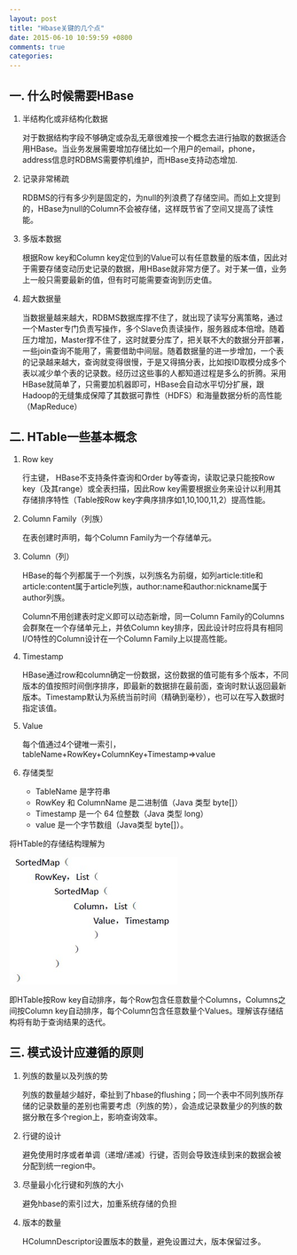 ```yaml
---
layout: post
title: "Hbase关键的几个点"
date: 2015-06-10 10:59:59 +0800
comments: true
categories: 
---
```


## 一. 什么时候需要HBase

1. 半结构化或非结构化数据
	
	对于数据结构字段不够确定或杂乱无章很难按一个概念去进行抽取的数据适合用HBase。当业务发展需要增加存储比如一个用户的email，phone，address信息时RDBMS需要停机维护，而HBase支持动态增加. 

2. 记录非常稀疏 
	
	RDBMS的行有多少列是固定的，为null的列浪费了存储空间。而如上文提到的，HBase为null的Column不会被存储，这样既节省了空间又提高了读性能。

3. 多版本数据 
	
	根据Row key和Column key定位到的Value可以有任意数量的版本值，因此对于需要存储变动历史记录的数据，用HBase就非常方便了。对于某一值，业务上一般只需要最新的值，但有时可能需要查询到历史值。

4. 超大数据量 
	
	当数据量越来越大，RDBMS数据库撑不住了，就出现了读写分离策略，通过一个Master专门负责写操作，多个Slave负责读操作，服务器成本倍增。随着压力增加，Master撑不住了，这时就要分库了，把关联不大的数据分开部署，一些join查询不能用了，需要借助中间层。随着数据量的进一步增加，一个表的记录越来越大，查询就变得很慢，于是又得搞分表，比如按ID取模分成多个表以减少单个表的记录数。经历过这些事的人都知道过程是多么的折腾。采用HBase就简单了，只需要加机器即可，HBase会自动水平切分扩展，跟Hadoop的无缝集成保障了其数据可靠性（HDFS）和海量数据分析的高性能（MapReduce）

## 二. HTable一些基本概念 

1. Row key 
	
	行主键， HBase不支持条件查询和Order by等查询，读取记录只能按Row key（及其range）或全表扫描，因此Row key需要根据业务来设计以利用其存储排序特性（Table按Row key字典序排序如1,10,100,11,2）提高性能。
	
2. Column Family（列族） 
	
	在表创建时声明，每个Column Family为一个存储单元。
	
3. Column（列） 
	
	HBase的每个列都属于一个列族，以列族名为前缀，如列article:title和article:content属于article列族，author:name和author:nickname属于author列族。
	 
	Column不用创建表时定义即可以动态新增，同一Column Family的Columns会群聚在一个存储单元上，并依Column key排序，因此设计时应将具有相同I/O特性的Column设计在一个Column Family上以提高性能。
	
4. Timestamp 
	
	HBase通过row和column确定一份数据，这份数据的值可能有多个版本，不同版本的值按照时间倒序排序，即最新的数据排在最前面，查询时默认返回最新版本。Timestamp默认为系统当前时间（精确到毫秒），也可以在写入数据时指定该值。
	
5. Value 
	
	每个值通过4个键唯一索引，tableName+RowKey+ColumnKey+Timestamp=>value
	
6. 存储类型 
	- TableName 是字符串 
	- RowKey 和 ColumnName 是二进制值（Java 类型 byte[]） 
	- Timestamp 是一个 64 位整数（Java 类型 long） 
	- value 是一个字节数组（Java类型 byte[]）。 
 
将HTable的存储结构理解为 
 
![hbase-data](/images/blog_images/hbase_data.jpg)

即HTable按Row key自动排序，每个Row包含任意数量个Columns，Columns之间按Column key自动排序，每个Column包含任意数量个Values。理解该存储结构将有助于查询结果的迭代。

## 三. 模式设计应遵循的原则

1. 列族的数量以及列族的势
	
	列族的数量越少越好，牵扯到了hbase的flushing；同一个表中不同列族所存储的记录数量的差别也需要考虑（列族的势），会造成记录数量少的列族的数据分散在多个region上，影响查询效率。
2. 行键的设计
	
	避免使用时序或者单调（递增/递减）行键，否则会导致连续到来的数据会被分配到统一region中。
3. 尽量最小化行键和列族的大小
	
	避免hbase的索引过大，加重系统存储的负担
4. 版本的数量
	
	HColumnDescriptor设置版本的数量，避免设置过大，版本保留过多。